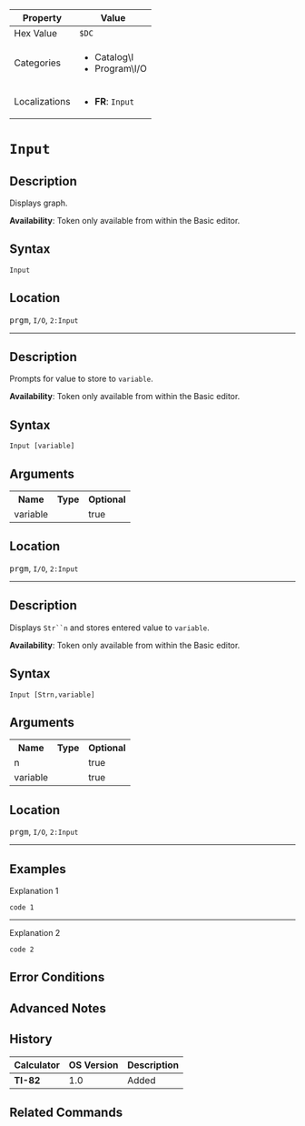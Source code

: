 | Property      | Value |
|---------------|-------|
| Hex Value     | `$DC`|
| Categories    | <ul><li>Catalog\I</li><li>Program\I/O</li></ul> |
| Localizations | <ul><li><b>FR</b>: `Input `</li></ul> |

# `Input `

## Description
Displays graph.


<b>Availability</b>: Token only available from within the Basic editor.

## Syntax
`Input`

## Location
<kbd>prgm</kbd>, `I/O`, `2:Input`
<hr>

## Description
Prompts for value to store to `variable`.


<b>Availability</b>: Token only available from within the Basic editor.

## Syntax
`Input [variable]`

## Arguments
<table>
<tr><th>Name</th><th>Type</th><th>Optional</th></tr>

<tr><td>variable</td><td></td><td>true</td></tr>

</table>

## Location
<kbd>prgm</kbd>, `I/O`, `2:Input`
<hr>

## Description
Displays `Str``n` and stores entered value to `variable`.


<b>Availability</b>: Token only available from within the Basic editor.

## Syntax
`Input [Strn,variable]`

## Arguments
<table>
<tr><th>Name</th><th>Type</th><th>Optional</th></tr>

<tr><td>n</td><td></td><td>true</td></tr>

<tr><td>variable</td><td></td><td>true</td></tr>

</table>

## Location
<kbd>prgm</kbd>, `I/O`, `2:Input`
<hr>

## Examples

Explanation 1
```ti-basic
code 1
```
---
Explanation 2
```ti-basic
code 2
```

## Error Conditions


## Advanced Notes


## History
| Calculator | OS Version | Description |
|------------|------------|-------------|
| <b>TI-82</b> | 1.0 | Added

## Related Commands

    